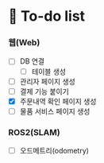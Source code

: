 
# 📗 To-do list

### 웹(Web)
- [ ] DB 연결
  - [ ] 테이블 생성
- [ ] 관리자 페이지 생성
- [ ] 결제 기능 붙이기
- [x] 주문내역 확인 페이지 생성
- [ ] 물품 서비스 페이지 생성

### ROS2(SLAM)
- [ ] 오드메트리(odometry)
